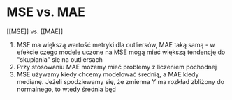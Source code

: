 # MSE vs. MAE

[[MSE]] vs. [[MAE]]

1. MSE ma większą wartość metryki dla outliersów, MAE taką samą - w efekcie czego modele uczone na MSE mogą mieć większą tendencję do "skupiania" się na outliersach
2. Przy stosowaniu MAE możemy mieć problemy z liczeniem pochodnej
3. MSE używamy kiedy chcemy modelować średnią, a MAE kiedy medianę. Jeżeli spodziewamy się, że zmienna Y ma rozkład zbliżony do normalnego, to wtedy średnia będ